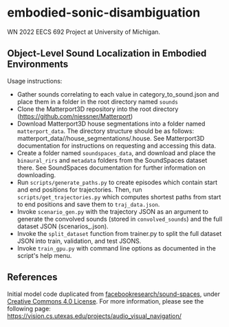 # embodied-sonic-disambiguation
WN 2022 EECS 692 Project at University of Michigan.

## Object-Level Sound Localization in Embodied Environments

Usage instructions:
- Gather sounds correlating to each value in category_to_sound.json and place them in a folder in the root directory named `sounds`
- Clone the Matterport3D repository into the root directory (https://github.com/niessner/Matterport)
- Download Matterport3D house segmentations into a folder named `matterport_data`. The directory structure should be as follows: matterport_data/<Matterport environment ID>/house_segmentations/<Matterport environment ID>.house. See Matterport3D documentation for instructions on requesting and accessing this data.
- Create a folder named `soundspaces_data`, and download and place the `binaural_rirs` and `metadata` folders from the SoundSpaces dataset there. See SoundSpaces documentation for further information on downloading.
- Run `scripts/generate_paths.py` to create episodes which contain start and end positions for trajectories. Then, run `scripts/get_trajectories.py` which computes shortest paths from start to end positions and save them to `traj_data.json`.
- Invoke `scenario_gen.py` with the trajectory JSON as an argument to generate the convolved sounds (stored in `convolved_sounds`) and the full dataset JSON (scenarios_<Matterport environment ID>.json).
- Invoke the `split_dataset` function from trainer.py to split the full dataset JSON into train, validation, and test JSONS.
- Invoke `train_gpu.py` with command line options as documented in the script's help menu.

## References
Initial model code duplicated from [facebookresearch/sound-spaces](https://github.com/facebookresearch/sound-spaces/tree/main/ss_baselines/av_nav), under [Creative Commons 4.0 License](https://github.com/facebookresearch/sound-spaces/blob/main/LICENSE). For more information, please see the following page: https://vision.cs.utexas.edu/projects/audio_visual_navigation/

